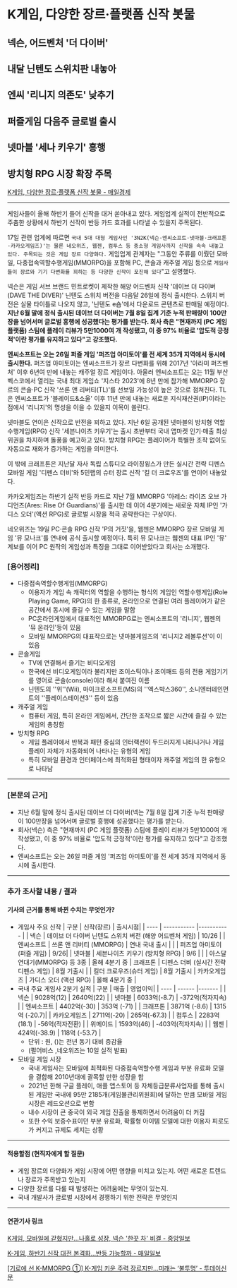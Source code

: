 # K게임, 다양한 장르·플랫폼 신작 봇물
## 넥슨, 어드벤처 '더 다이버'
## 내달 닌텐도 스위치판 내놓아
## 엔씨 '리니지 의존도' 낮추기
## 퍼즐게임 다음주 글로벌 출시
## 넷마블 '세나 키우기' 흥행
## 방치형 RPG 시장 확장 주목
[K게임, 다양한 장르·플랫폼 신작 봇물 - 매일경제](https://n.news.naver.com/article/newspaper/009/0005187734?date=20230918)

---

게임사들이 올해 하반기 들어 신작을 대거 쏟아내고 있다. 게임업계 실적이 전반적으로 주춤한 상황에서 하반기 신작이 반등 카드 효과를 나타낼 수 있을지 주목된다.

17일 관련 업계에 따르면 `국내 5대 대형 게임사인 '3N2K(넥슨·엔씨소프트·넷마블·크래프톤·카카오게임즈)'는 물론 네오위즈, 웹젠, 컴투스 등 중소형 게임사까지 신작을 속속 내놓고 있다. 주목되는 것은 게임 장르 다양화다.` 게임업계 관계자는 "그동안 주류를 이뤘던 모바일, 다중접속역할수행게임(MMORPG)을 포함해 PC, 콘솔과 캐주얼 게임 등으로 `게임사들이 장르와 기기 다변화를 꾀하는 등 다양한 신작이 포진해 있다`"고 설명했다.

넥슨은 게임 서브 브랜드 민트로켓이 제작한 해양 어드벤처 신작 '데이브 더 다이버(DAVE THE DIVER)' 닌텐도 스위치 버전을 다음달 26일에 정식 출시한다. 스위치 버전은 실물 타이틀로 나오지 않고, '닌텐도 e숍'에서 다운로드 콘텐츠로 판매될 예정이다. **지난 6월 말에 정식 출시된 데이브 더 다이버는 7월 8일 집계 기준 누적 판매량이 100만장을 넘어서며 글로벌 흥행에 성공했다는 평가를 받는다. 회사 측은 "현재까지 (PC 게임 플랫폼) 스팀에 플레이 리뷰가 5만1000여 개 작성됐고, 이 중 97% 비율로 '압도적 긍정적'이란 평가를 유지하고 있다"고 강조했다.**

**엔씨소프트는 오는 26일 퍼즐 게임 '퍼즈업 아미토이'를 전 세계 35개 지역에서 동시에 출시한다.** 퍼즈업 아미토이는 엔씨소프트가 장르 다변화를 위해 2017년 '아라미 퍼즈벤처' 이후 6년여 만에 내놓는 캐주얼 장르 게임이다. 아울러 엔씨소프트는 오는 11월 부산 벡스코에서 열리는 국내 최대 게임쇼 '지스타 2023'에 8년 만에 참가해 MMORPG 장르의 콘솔·PC 신작 '쓰론 앤 리버티(TL)'를 선보일 가능성이 높은 것으로 점쳐진다. TL은 엔씨소프트가 '블레이드&소울' 이후 11년 만에 내놓는 새로운 지식재산권(IP)이라는 점에서 '리니지'의 명성을 이을 수 있을지 이목이 쏠린다.

넷마블도 연이은 신작으로 반전을 꾀하고 있다. 지난 6일 공개된 넷마블의 방치형 역할수행게임(RPG) 신작 '세븐나이츠 키우기'는 출시 초반부터 국내 앱마켓 인기·매출 최상위권을 차지하며 돌풍을 예고하고 있다. 방치형 RPG는 플레이어가 특별한 조작 없이도 자동으로 재화가 증가하는 게임을 의미한다.

이 밖에 크래프톤은 지난달 자사 독립 스튜디오 라이징윙스가 만든 실시간 전략 디펜스 모바일 게임 '디펜스 더비'와 5민랩의 슈터 장르 신작 '킬 더 크로우즈'를 연이어 내놓았다.

카카오게임즈는 하반기 실적 반등 카드로 지난 7월 MMORPG '아레스: 라이즈 오브 가디언즈(Ares: Rise Of Guardians)'를 출시한 데 이어 4분기에는 새로운 자체 IP인 '가디스 오더'(액션 RPG)로 글로벌 시장을 적극 공략한다는 구상이다.

네오위즈는 19일 PC·콘솔 RPG 신작 'P의 거짓'을, 웹젠은 MMORPG 장르 모바일 게임 '뮤 모나크'를 연내에 공식 출시할 예정이다. 특히 뮤 모나크는 웹젠의 대표 IP인 '뮤' 계보를 이어 PC 원작의 게임성과 특징을 그대로 이어받았다고 회사는 소개했다.

### [용어정리]
* 다중접속역할수행게임(MMORPG)
    * 이용자가 게임 속 캐릭터의 역할을 수행하는 형식의 게임인 역할수행게임(Role Playing Game, RPG)의 한 종류로, 온라인으로 연결된 여러 플레이어가 같은 공간에서 동시에 즐길 수 있는 게임을 말함
    * PC온라인게임에서 대표적인 MMORPG로는 엔씨소프트의 '리니지', 웹젠의 '뮤 온라인'등이 있음
    * 모바일 MMORPG의 대표작으로는 넷마블게임즈의 '리니지2 레볼루션'이 이 있음
* 콘솔게임
    * TV에 연결해서 즐기는 비디오게임
    * 한국에선 비디오게임이라 불리지만 조이스틱이나 조이패드 등의 전용 게임기기를 영어로 콘솔(console)이라 해서 붙여진 이름
    * 닌텐도의 ''위''(Wii), 마이크로소프트(MS)의 ''엑스박스360'', 소니엔터테인먼트의 ''플레이스테이션3'' 등이 있음
* 캐주얼 게임 
    * 컴퓨터 게임, 특히 온라인 게임에서, 간단한 조작으로 짧은 시간에 즐길 수 있는 게임의 총칭함
* 방치형 RPG
    * 게임 플레이에서 반복과 패턴 중심의 인터랙션이 두드러지게 나타나거나 게임 플레이 자체가 자동화되어 나타나는 유형의 게임
    * 특히 모바일 환경과 인터페이스에 최적화된 형태이자 캐주얼 게임의 한 유형으로 나타남

---

### [본문의 근거] 
* 지난 6월 말에 정식 출시된 데이브 더 다이버(넥는 7월 8일 집계 기준 누적 판매량이 100만장을 넘어서며 글로벌 흥행에 성공했다는 평가를 받는다. 
* 회사(넥슨) 측은 "현재까지 (PC 게임 플랫폼) 스팀에 플레이 리뷰가 5만1000여 개 작성됐고, 이 중 97% 비율로 '압도적 긍정적'이란 평가를 유지하고 있다"고 강조했다.
* 엔씨소프트는 오는 26일 퍼즐 게임 '퍼즈업 아미토이'를 전 세계 35개 지역에서 동시에 출시한다.

---

### 추가 조사할 내용 / 결과 
#### 기사의 근거를 통해 바뀐 수치는 무엇인가?
* 게임사 주요 신작
    | 구분 | 신작(장르)     | 출시시점|
    | ---- | ----------- |----------- |
    | 넥슨 | 데이브 더 다이버 닌텐도 스위치 버전 (해양 어드벤처 게임) | 10/26 |
    | 엔씨소프트 | 쓰론 앤 리버티 (MMORPG) | 연내 국내 출시 | 
    | | 퍼즈업 아미토이 (퍼즐 게임) | 9/26|
    | 넷마블 | 세븐나이츠 키우기 (방치형 RPG) | 9/6 |
    | | 아스달 연대기(MMORPG) 등 3종 | 올해 4분기 중
    | 크래프톤 | 디펜스 더비 (실시간 전략 디펜스 게임) | 8월 기출시
    | | 킬더 크로우즈(슈터 게임) | 8월 기출시
    | 카카오게임즈 | 가디스 오더 (액션 RPG) | 올해 4분기 중 | 
* 국내 주요 게임사 2분기 실적
    | 구분 | 매출   | 영업이익|
    | ---- | ------ |------- |
    | 넥슨 | 9028억(12) | 2640억(22) |
    | 넷마블 | 6033억(-8.7) | -372억(적자지속) |
    | 엔씨소프트 | 4402억(-30) | 353억 (-71) |
    | 크래프톤 | 3871억 (-8.6) | 1315억 (-20.7)|
    | 카카오게임즈 | 2711억(-20) | 265억(-67.3) |
    | 컴투스 | 2283억(18.1) | -56억(적자전환) |
    | 위메이드 | 1593억(46) | -403억(적자지속) |
    | 웹젠 | 424억(-38.9) | 118억 (-53.7) |
    * 단위 : 원, ()는 전년 동기 대비 증감율
    * (펄어비스 ,네오위즈는 10일 실적 발표)
* 모바일 게임 시장
    * 국내 게임사는 모바일에 최적화된 다중접속역할수행 게임과 부분 유료화 모델을 결합해 2010년대에 괄목할 만한 성장을 함
    * 2021년 한해 구글 플레이, 애플 앱스토어 등 자체등급분류사업자를 통해 출시된 게임만 국내에 95만 2185개(게임물관리위원회)에 달하는 만큼 모바일 게임 시장은 레드오션으로 변함
    * 내수 시장이 큰 중국이 외국 게임 진출을 통제하면서 어려움이 더 커짐
    * 또한 수익 보증수표이던 부분 유료화, 확률형 아이템 모델에 대한 이용자 피로도가 커지고 규제도 세지는 상황
---

#### 적용할점 (현직자에게 할 질문)
* 게임 장르의 다양화가 게임 시장에 어떤 영향을 미치고 있는지. 어떤 새로운 트렌드나 장르가 주목받고 있는지
* 다양한 장르를 다룰 때 발생하는 어려움에는 무엇이 있는지. 
* 국내 개발사가 글로벌 시장에서 경쟁하기 위한 전략은 무엇인지

--- 
#### 연관기사 링크

[K게임, 모바일에 갇혔지만…나홀로 성장, 넥슨 '한끗 차' 비결  - 중앙일보](https://www.joongang.co.kr/article/25183769#home)

[K-게임, 하반기 신작 대전 본격화…반등 가능할까 - 매일일보](https://www.m-i.kr/news/articleView.html?idxno=1049903)

[[기로에 선 K-MMORPG ①] K-게임 키운 주력 장르지만…미래는 ‘불투명’ - 투데이신문](https://www.ntoday.co.kr/news/articleView.html?idxno=98872)

